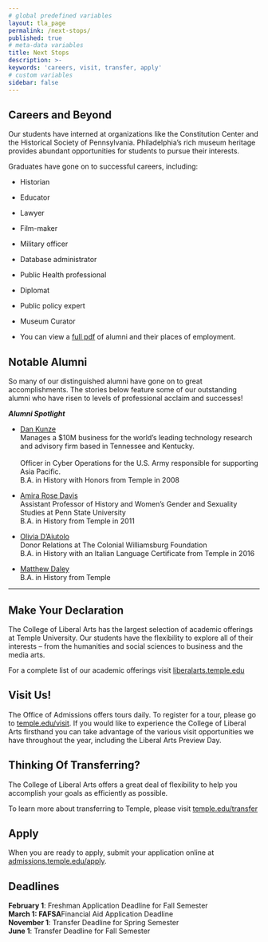 ```yaml
---
# global predefined variables
layout: tla_page
permalink: /next-stops/
published: true
# meta-data variables
title: Next Stops
description: >-
keywords: 'careers, visit, transfer, apply'
# custom variables
sidebar: false
---
```

## Careers and Beyond
Our students have interned at organizations like the Constitution Center and the Historical Society of Pennsylvania. Philadelphia’s rich museum heritage provides abundant opportunities for students to pursue
their interests.

Graduates have gone on to successful careers, including:

- Historian
- Educator
- Lawyer
- Film-maker
- Military officer
- Database administrator
- Public Health professional
- Diplomat
- Public policy expert
- Museum Curator

- You can view a [full pdf](https://liberalarts.temple.edu/sites/liberalarts/files/TEMPLE%20HISTORY%20PH.pdf) of alumni and their places of employment.

## Notable Alumni
So many of our distinguished alumni have gone on to great accomplishments. The stories below feature some of our outstanding alumni who have risen to levels of professional acclaim and successes! 

**_Alumni Spotlight_**

- [Dan Kunze](https://liberalarts.temple.edu/news/meet-alumnus-dan-kunze)<br/> 
  Manages a $10M business for the world’s leading technology research and advisory firm based in Tennessee and Kentucky.<br/>  
  Officer in Cyber Operations for the U.S. Army responsible for supporting Asia Pacific.<br/> 
  B.A. in History with Honors from Temple in 2008<br/> 
  
- [Amira Rose Davis](https://liberalarts.temple.edu/news/alumni-spotlight-amira-rose-davis)<br/> 
  Assistant Professor of History and Women’s Gender and Sexuality Studies at Penn State University<br/> 
  B.A. in History from Temple in 2011<br/> 
  
- [Olivia D’Aiutolo](https://liberalarts.temple.edu/news/alumni-spotlight-olivia-d-aiutolo)<br/> 
  Donor Relations at The Colonial Williamsburg Foundation<br/> 
  B.A. in History with an Italian Language Certificate from Temple in 2016<br/> 

- [Matthew Daley](https://liberalarts.temple.edu/news/alumni-spotlight-matthew-daley-writer-lantern-city-comic-book-series-and-upcoming-not-so-secret)<br/> 
  B.A. in History from Temple<br/> 
 
___ 
  
## Make Your Declaration
The College of Liberal Arts has the largest selection of academic offerings at Temple University. Our students have the flexibility to explore all of their interests – from the humanities and social sciences to business and the media arts.

For a complete list of our academic offerings visit [liberalarts.temple.edu](liberalarts.temple.edu)

## Visit Us!
The Office of Admissions offers tours daily. To register for a tour, please go to [temple.edu/visit](temple.edu/visit). If you would like to experience the College of Liberal Arts firsthand you can take advantage of the various visit opportunities we have throughout the year, including the Liberal Arts Preview Day.

## Thinking Of Transferring?
The College of Liberal Arts offers a great deal of flexibility to help you accomplish your goals as efficiently as possible.

To learn more about transferring to Temple, please visit [temple.edu/transfer](temple.edu/transfer)

## Apply
When you are ready to apply, submit your application online at [admissions.temple.edu/apply](http://admissions.temple.edu/apply).

## Deadlines
**February 1**: Freshman Application Deadline for Fall Semester<br>
**March 1: FAFSA**Financial Aid Application Deadline<br>
**November 1**: Transfer Deadline for Spring Semester<br>
**June 1**: Transfer Deadline for Fall Semester<br>
